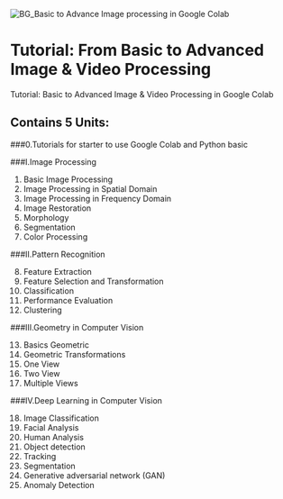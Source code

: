 ![BG_Basic to Advance Image processing in Google Colab](https://github.com/user-attachments/assets/6237ff1f-0c3d-4377-9daa-8cda30d0ae61)
# Tutorial: From Basic to Advanced Image & Video Processing
Tutorial: Basic to Advanced Image &amp; Video Processing in Google Colab

## Contains 5 Units:
###0.Tutorials for starter to use Google Colab and Python basic

###I.Image Processing

1. Basic Image Processing
2. Image Processing in Spatial Domain
3. Image Processing in Frequency Domain
4. Image Restoration
5. Morphology
6. Segmentation
7. Color Processing

###II.Pattern Recognition

8. Feature Extraction
9. Feature Selection and Transformation
10. Classification
11. Performance Evaluation
12. Clustering

###III.Geometry in Computer Vision

13. Basics Geometric
14. Geometric Transformations
15. One View
16. Two View
17. Multiple Views

###IV.Deep Learning in Computer Vision

18. Image Classification
19. Facial Analysis
20. Human Analysis
21. Object detection
22. Tracking
23. Segmentation
24. Generative adversarial network (GAN)
25. Anomaly Detection
